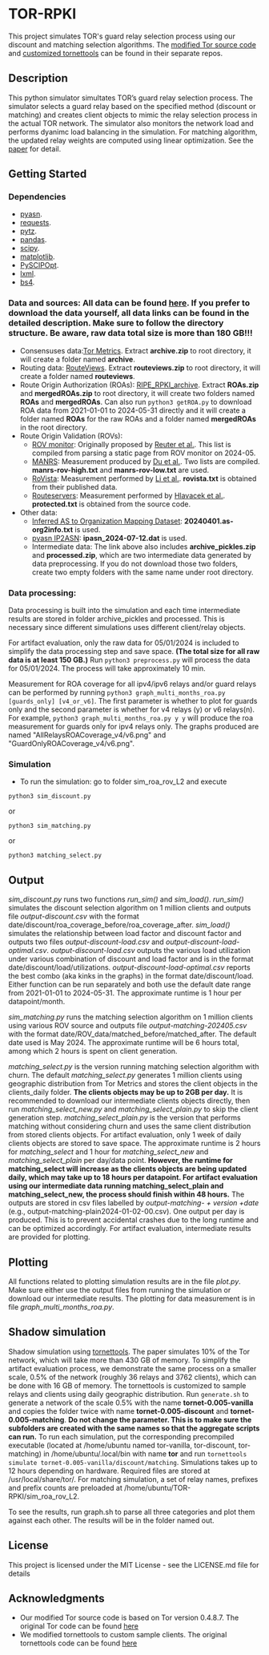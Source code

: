 # TOR-RPKI

This project simulates TOR's guard relay selection process using our discount and matching selection algorithms. The [modified Tor source code](https://github.com/z-lu2017/tor-modified) and [customized tornettools](https://github.com/z-lu2017/tornettools_custom) can be found in their separate repos.

## Description

This python simulator simultates TOR’s guard relay selection process. The simulator selects a guard relay based on the specified method (discount or matching) and creates client objects to mimic the relay selection process in the actual TOR network. The simulator also monitors the network load and performs dyanimc load balancing in the simulation. For matching algorithm, the updated relay weights are computed using linear optimization. See the [paper](https://www.google.com) for detail.

## Getting Started

### Dependencies

* [pyasn](https://github.com/hadiasghari/pyasn).
* [requests](https://pypi.org/project/requests/).
* [pytz](https://pypi.org/project/pytz/).
* [pandas](https://pandas.pydata.org/docs/getting_started/install.html).
* [scipy](https://pypi.org/project/scipy/).
* [matplotlib](https://matplotlib.org/stable/install/index.html).
* [PySCIPOpt](https://github.com/scipopt/PySCIPOpt).
* [lxml](https://pypi.org/project/lxml/).
* [bs4](https://pypi.org/project/beautifulsoup4/).

### Data and sources: All data can be found [here](https://drive.google.com/drive/folders/1MS1V9wOVQeMj2WOlygidzzyeXcTYHJ6F?usp=drive_link). If you prefer to download the data yourself, all data links can be found in the detailed description. Make sure to follow the directory structure. Be aware, raw data total size is more than 180 GB!!!
* Consensuses data:[Tor Metrics](https://metrics.torproject.org/collector.html). Extract **archive.zip** to root directory, it will create a folder named **archive**. 
* Routing data: [RouteViews](https://archive.routeviews.org/). Extract **routeviews.zip**  to root directory, it will create a folder named **routeviews**.
* Route Origin Authorization (ROAs): [RIPE_RPKI_archive](https://ftp.ripe.net/rpki/). Extract **ROAs.zip** and **mergedROAs.zip** to root directory, it will create two folders named **ROAs** and **mergedROAs**. Can also run ```python3 getROA.py``` to download ROA data from 2021-01-01 to 2024-05-31 directly and it will create a folder named **ROAs** for the raw ROAs and a folder named **mergedROAs** in the root directory. 
* Route Origin Validation (ROVs):
	* [ROV monitor](https://rov.rpki.net/): Originally proposed by [Reuter et al.](https://doi.org/10.1145/3211852.3211856). This list is compiled from parsing a static page from ROV monitor on 2024-05. 
	* [MANRS](https://github.com/CAIDA/MANRS_Data_Analysis): Measurement produced by [Du et al.](https://doi.org/10.1145/3517745.3561419). Two lists are compiled. **manrs-rov-high.txt** and **manrs-rov-low.txt** are used.
	* [RoVista](https://rovista.netsecurelab.org): Measurement performed by [Li et al.](https://dl.acm.org/doi/10.1145/3618257.3624806). **rovista.txt** is obtained from their published data.
	* [Routeservers](https://sit4.me/rpki): Measurement performed by [Hlavacek et al.](https://dl.acm.org/doi/10.5555/3620237.3620508). **protected.txt** is obtained from the source code.
* Other data:
	* [Inferred AS to Organization Mapping Dataset](https://www.caida.org/catalog/datasets/as-organizations/): **20240401.as-org2info.txt** is used.
	* [pyasn IP2ASN](https://github.com/hadiasghari/pyasn): **ipasn_2024-07-12.dat** is used.
	* Intermediate data: The link above also includes **archive_pickles.zip** and **processed.zip**, which are two intermediate data generated by data preprocessing. If you do not download those two folders, create two empty folders with the same name under root directory.

### Data processing:
Data processing is built into the simulation and each time intermediate results are stored in folder archive_pickles and processed. This is necessary since different simulations uses different client/relay objects. 

For artifact evaluation, only the raw data for 05/01/2024 is included to simplify the data processing step and save space. **(The total size for all raw data is at least 150 GB.)** Run ```python3 preprocess.py``` will process the data for 05/01/2024. The process will take approximately 10 min.

Measurement for ROA coverage for all ipv4/ipv6 relays and/or guard relays can be performed by running ```python3 graph_multi_months_roa.py [guards_only] [v4_or_v6]```. The first parameter is whether to plot for guards only and the second parameter is whether for v4 relays (y) or v6 relays(n). For example, ```python3 graph_multi_months_roa.py y y``` will produce the roa measurement for guards only for ipv4 relays only. The graphs produced are named "AllRelaysROACoverage_v4/v6.png" and "GuardOnlyROACoverage_v4/v6.png".


### Simulation

* To run the simulation: go to folder sim_roa_rov_L2 and execute

```
python3 sim_discount.py 
```

or 

```
python3 sim_matching.py
```

or

```
python3 matching_select.py
```

## Output
*sim_discount.py* runs two functions *run_sim()* and *sim_load()*. *run_sim()* simulates the discount selection algorithm on 1 million clients and outputs file *output-discount.csv* with the format date/discount/roa_coverage_before/roa_coverage_after. *sim_load()* simulates the relationship between load factor and discount factor and outputs two files *output-discount-load.csv* and *output-discount-load-optimal.csv*. *output-discount-load.csv* outputs the various load utilization under various combination of discount and load factor and is in the format date/discount/load/utilizations. *output-discount-load-optimal.csv* reports the best combo (aka kinks in the graphs) in the format date/discount/load. Either function can be run separately and both use the default date range from 2021-01-01 to 2024-05-31. The approximate runtime is 1 hour per datapoint/month.

*sim_matching.py* runs the matching selection algorithm on 1 million clients using various ROV source and outputs file *output-matching-202405.csv* with the format date/ROV_data/matched_before/matched_after. The default date used is May 2024. The approximate runtime will be 6 hours total, among which 2 hours is spent on client generation.

*matching_select.py* is the version running matching selection algorithm with churn. The default *matching_select.py* generates 1 million clients using geographic distribution from Tor Metrics and stores the client objects in the clients_daily folder. **The clients objects may be up to 2GB per day.** It is recommended to download our intermediate clients objects directly, then run *matching_select_new.py* and *matching_select_plain.py* to skip the client generation step. *matching_select_plain.py* is the version that performs matching without considering churn and uses the same client distribution from stored clients objects. For artifact evaluation, only 1 week of daily clients objects are stored to save space. The approximate runtime is 2 hours for *matching_select* and 1 hour for *matching_select_new* and *matching_select_plain* per day/data point. **However, the runtime for matching_select will increase as the clients objects are being updated daily, which may take up to 18 hours per datapoint. For artifact evaluation using our intermediate data running matching_select_plain and matching_select_new, the process should finish within 48 hours.** The outputs are stored in csv files labelled by *output-matching- + version +date* (e.g., output-matching-plain2024-01-02-00.csv). One output per day is produced. This is to prevent accidental crashes due to the long runtime and can be optimized accordingly. For artifact evaluation, intermediate results are provided for plotting.

## Plotting
All functions related to plotting simulation results are in the file *plot.py*. Make sure either use the output files from running the simulation or download our intermediate results. The plotting for data measurement is in file *graph_multi_months_roa.py*.

## Shadow simulation
Shadow simulation using [tornettools](https://github.com/shadow/tornettools). The paper simulates 10% of the Tor network, which will take more than 430 GB of memory. To simplify the artifact evaluation process, we demonstrate the same process on a smaller scale, 0.5% of the network (roughly 36 relays and 3762 clients), which can be done with 16 GB of memory. The tornettools is customized to sample relays and clients using daily geographic distribution. Run ```generate.sh``` to generate a network of the scale 0.5% with the name **tornet-0.005-vanilla** and copies the folder twice with name **tornet-0.005-discount** and **tornet-0.005-matching**. **Do not change the parameter. This is to make sure the subfolders are created with the same names so that the aggregate scripts can run.** To run each simulation, put the corresponding precompiled executable (located at /home/ubuntu named tor-vanilla, tor-discount, tor-matching) in /home/ubuntu/.local/bin with name **tor** and run ```tornettools simulate tornet-0.005-vanilla/discount/matching```. Simulations takes up to 12 hours depending on hardware. Required files are stored at /usr/local/share/tor/. For matching simulation, a set of relay names, prefixes and prefix counts are preloaded at /home/ubuntu/TOR-RPKI/sim_roa_rov_L2.

To see the results, run graph.sh to parse all three categories and plot them against each other. The results will be in the folder named out.

## License

This project is licensed under the MIT License - see the LICENSE.md file for details

## Acknowledgments

* Our modified Tor source code is based on Tor version 0.4.8.7. The original Tor code can be found [here](https://git.torproject.org/tor.git)
* We modified tornettools to custom sample clients. The original tornettools code can be found [here](https://github.com/shadow/tornettools)
